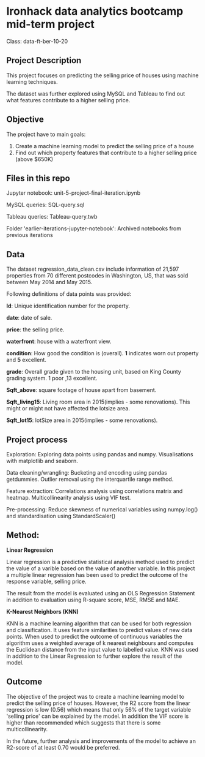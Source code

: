 # Ironhack data analytics bootcamp mid-term project

Class: data-ft-ber-10-20

## Project Description

This project focuses on predicting the selling price of houses using machine learning techniques. 

The dataset was further explored using MySQL and Tableau to find out what features contribute to a higher selling price. 

## Objective

The project have to main goals: 

1. Create a machine learning model to predict the selling price of a house
2. Find out which property features that contribute to a higher selling price (above $650K)

## Files in this repo

Jupyter notebook: unit-5-project-final-iteration.ipynb

MySQL queries: SQL-query.sql

Tableau queries: Tableau-query.twb

Folder 'earlier-iterations-jupyter-notebook': Archived notebooks from previous iterations

## Data

The dataset regression_data_clean.csv include information of 21,597 properties 
from 70 different postcodes in Washington, US, that was sold between May 2014 and May 2015. 

Following definitions of data points was provided:

**Id**: Unique identification number for the property.

**date**: date of sale.

**price**: the selling price.

**waterfront**: house with a waterfront view.

**condition**: How good the condition is (overall). **1** indicates worn out property and **5** excellent.

**grade**: Overall grade given to the housing unit, based on King County grading system. 1 poor ,13 excellent.

**Sqft_above**: square footage of house apart from basement.

**Sqft_living15**: Living room area in 2015(implies - some renovations). This might or might not have affected the lotsize area.

**Sqft_lot15**: lotSize area in 2015(implies - some renovations).

## Project process

Exploration: Exploring data points using pandas and numpy. Visualisations with matplotlib and seaborn.

Data cleaning/wrangling: Bucketing and encoding using pandas getdummies. Outlier removal using the interquartile range method.

Feature extraction: Correlations analysis using correlations matrix and heatmap. Multicollinearity analysis using VIF test. 

Pre-processing: Reduce skewness of numerical variables using numpy.log() and standardisation using StandardScaler()

## Method:

**Linear Regression**

Linear regression is a predictive statistical analysis method used to predict the value of a varible based on the value of another variable. 
In this project a multiple linear regression has been used to predict the outcome of the response variable, selling price. 

The result from the model is evaluated using an OLS Regression Statement in addition to evaluation using R-square score, MSE, RMSE and MAE.

**K-Nearest Neighbors (KNN)**

KNN is a machine learning algorithm that can be used for both regression and classification. It uses feature similarities to predict values of new data points. When used to predict the outcome of continuous variables the algorithm uses a weighted average of k nearest neighbours and computes the Euclidean distance from the input value to labelled value. KNN was used in addition to the Linear Regression to further explore the result of the model.

## Outcome

The objective of the project was to create a machine learning model to predict the selling price of houses. However, the R2 score from the linear regression is low (0.56) which means that only 56% of the target variable 'selling price' can be explained by the model. In addition the VIF score is higher than recommended which suggests that there is some multicollinearity.

In the future, further analysis and improvements of the model to achieve an R2-score of at least 0.70 would be preferred.
